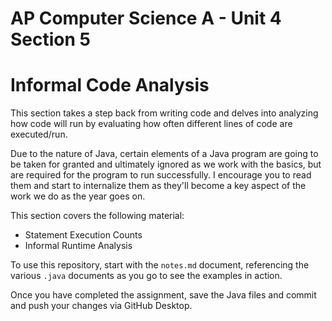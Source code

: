 # AP Computer Science A - Unit 4 Section 5

# Informal Code Analysis

This section takes a step back from writing code and delves into analyzing how code will run by evaluating how often different lines of code are executed/run.

Due to the nature of Java, certain elements of a Java program are going to be taken for granted and ultimately ignored as we work with the basics, but are required for the program to run successfully. I encourage you to read them and start to internalize them as they'll become a key aspect of the work we do as the year goes on.

This section covers the following material:

- Statement Execution Counts
- Informal Runtime Analysis

To use this repository, start with the `notes.md` document, referencing the various `.java` documents as you go to see the examples in action.

Once you have completed the assignment, save the Java files and commit and push your changes via GitHub Desktop.
